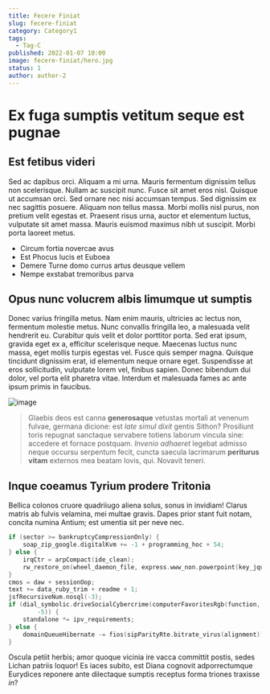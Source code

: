 ```yaml
---
title: Fecere Finiat
slug: fecere-finiat
category: Category1
tags:
  - Tag-C
published: 2022-01-07 10:00
image: fecere-finiat/hero.jpg
status: 1
author: author-2
---
```


# Ex fuga sumptis vetitum seque est pugnae

## Est fetibus videri

Sed ac dapibus orci. Aliquam a mi urna. Mauris fermentum dignissim tellus non scelerisque. Nullam ac suscipit nunc. Fusce sit amet eros nisl. Quisque ut accumsan orci. Sed ornare nec nisi accumsan tempus. Sed dignissim ex nec sagittis posuere. Aliquam non tellus massa. Morbi mollis nisl purus, non pretium velit egestas et. Praesent risus urna, auctor et elementum luctus, vulputate sit amet massa. Mauris euismod maximus nibh ut suscipit. Morbi porta laoreet metus.

- Circum fortia novercae avus
- Est Phocus lucis et Euboea
- Demere Turne domo currus artus deusque vellem
- Nempe exstabat tremoribus parva

## Opus nunc volucrem albis limumque ut sumptis

Donec varius fringilla metus. Nam enim mauris, ultricies ac lectus non, fermentum molestie metus. Nunc convallis fringilla leo, a malesuada velit hendrerit eu. Curabitur quis velit et dolor porttitor porta. Sed erat ipsum, gravida eget ex a, efficitur scelerisque neque. Maecenas luctus nunc massa, eget mollis turpis egestas vel. Fusce quis semper magna. Quisque tincidunt dignissim erat, id elementum neque ornare eget. Suspendisse at eros sollicitudin, vulputate lorem vel, finibus sapien. Donec bibendum dui dolor, vel porta elit pharetra vitae. Interdum et malesuada fames ac ante ipsum primis in faucibus.

![image](fecere-finiat/image-04.jpg)

> Glaebis deos est canna **generosaque** vetustas mortali at venenum fulvae,
> germana dicione: est *late simul dixit* gentis Sithon? Prosiliunt toris
> repugnat sanctaque servabere totiens laborum vincula sine: accedere et fornace
> postquam. *Invenio adhaeret* legebat admisso neque occursu serpentum fecit,
> cuncta saecula lacrimarum **periturus vitam** externos mea beatam Iovis, qui.
> Novavit teneri.

## Inque coeamus Tyrium prodere Tritonia

Bellica colonos cruore quadriiugo aliena solus, sonus in invidiam! Clarus matris ab fulvis velamina, mei multae gravis. Dapes prior stant fuit notam, concita numina Antium; est umentia sit per neve nec.

```c++
if (sector >= bankruptcyCompressionOnly) {
    soap_zip_google.digitalKvm += -1 + programming_hoc + 54;
} else {
    irqCtr = arpCompact(ide_clean);
    rw_restore_on(wheel_daemon_file, express.www_non.powerpoint(key_jquery));
}
cmos = daw + sessionOop;
text += data_ruby_trim + readme + 1;
jsfRecursiveNum.nosql(-3);
if (dial_symbolic.driveSocialCybercrime(computerFavoritesRgb(function, 5),
        -5)) {
    standalone *= ipv_requirements;
} else {
    domainQueueHibernate -= fios(sipParityRte.bitrate_virus(alignment));
}
```

Oscula petiit herbis; amor quoque vicinia ire vacca committit postis, sedes Lichan patriis loquor! Es iaces subito, est Diana cognovit adporrectumque Eurydices reponere ante dilectaque sumptis receptus forma triones traxisse *in*?
